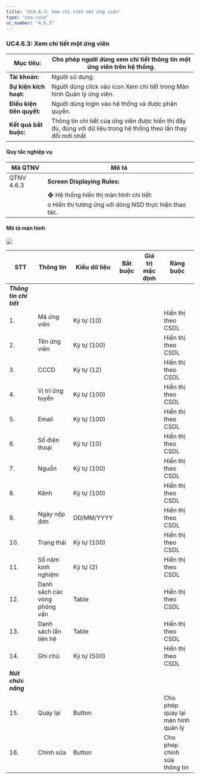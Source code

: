 ```yaml
---
title: "UC4.6.3: Xem chi tiết một ứng viên"
type: "use-case"
uc_number: "4.6.3"
---
```


### UC4.6.3: Xem chi tiết một ứng viên

| **Mục tiêu:** | Cho phép người dùng xem chi tiết thông tin một ứng viên trên hệ thống. |
| --- | --- |
| **Tài khoản:** | Người sử dụng. |
| **Sự kiện kích hoạt:** | Người dùng click vào icon Xem chi tiết trong Màn hình Quản lý ứng viên. |
| **Điều kiện tiên quyết:** | Người dùng login vào hệ thống và được phân quyền. |
| **Kết quả bắt buộc:** | Thông tin chi tiết của ứng viên được hiển thị đầy đủ, đúng với dữ liệu trong hệ thống theo lần thay đổi mới nhất |

#### Quy tắc nghiệp vụ

| **Mã QTNV** | **Mô tả** |
| --- | --- |
| QTNV 4.6.3 | **Screen Displaying Rules:** |
|  | ❖ Hệ thống hiển thị màn hình chi tiết: |
|  | o Hiển thị tương ứng với dòng NSD thực hiện thao tác. |

#### Mô tả màn hình

![](media/image103.png)

| **STT** | **Thông tin** | **Kiểu dữ liệu** | **Bắt buộc** | **Giá trị mặc định** | **Ràng buộc** |
| --- | --- | --- | --- | --- | --- |
| ***Thông tin chi tiết*** |  |  |  |  |  |
| 1\. | Mã ứng viên | Ký tự (10) |  |  | Hiển thị theo CSDL |
| 2\. | Tên ứng viên | Ký tự (100) |  |  | Hiển thị theo CSDL |
| 3\. | CCCD | Ký tự (12) |  |  | Hiển thị theo CSDL |
| 4\. | Vị trí ứng tuyển | Ký tự (100) |  |  | Hiển thị theo CSDL |
| 5\. | Email | Ký tự (100) |  |  | Hiển thị theo CSDL |
| 6\. | Số điện thoại | Ký tự (10) |  |  | Hiển thị theo CSDL |
| 7\. | Nguồn | Ký tự (100) |  |  | Hiển thị theo CSDL |
| 8\. | Kênh | Ký tự (100) |  |  | Hiển thị theo CSDL |
| 9\. | Ngày nộp đơn | DD/MM/YYYY |  |  | Hiển thị theo CSDL |
| 10\. | Trạng thái | Ký tự (100) |  |  | Hiển thị theo CSDL |
| 11\. | Số năm kinh nghiệm | Ký tự (2) |  |  | Hiển thị theo CSDL |
| 12\. | Danh sách các vòng phỏng vấn | Table |  |  | Hiển thị theo CSDL |
| 13\. | Danh sách lần liên hệ | Table |  |  | Hiển thị theo CSDL |
| 14\. | Ghi chú | Ký tự (500) |  |  | Hiển thị theo CSDL |
| ***Nút chức năng*** |  |  |  |  |  |
| 15\. | Quay lại | Button |  |  | Cho phép quay lại màn hình quản lý |
| 16\. | Chỉnh sửa | Button |  |  | Cho phép chỉnh sửa thông tin |
